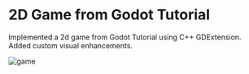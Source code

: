 # 2D Game from Godot Tutorial
Implemented a 2d game from Godot Tutorial using C++ GDExtension. Added custom visual enhancements.

![game](https://github.com/user-attachments/assets/c3ad87bb-bf64-4a5c-b8d1-6839b640ce49)
